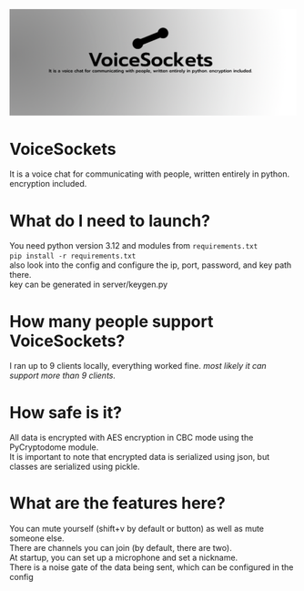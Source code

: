 ![logo](https://github.com/progame1201/VoiceSockets/blob/master/imgs/vcm.png)
# VoiceSockets
It is a voice chat for communicating with people, written entirely in python. encryption included.
# What do I need to launch?
You need python version 3.12 and modules from `requirements.txt`<br>
``pip install -r requirements.txt``<br>
also look into the config and configure the ip, port, password, and key path there.<br>
key can be generated in server/keygen.py<br>
# How many people support VoiceSockets?
I ran up to 9 clients locally, everything worked fine. *most likely it can support more than 9 clients.*
# How safe is it?
All data is encrypted with AES encryption in CBC mode using the PyCryptodome module. <br>
It is important to note that encrypted data is serialized using json, but classes are serialized using pickle.
# What are the features here?
You can mute yourself (shift+v by default or button) as well as mute someone else.<br>
There are channels you can join (by default, there are two).<br>
At startup, you can set up a microphone and set a nickname.<br>
There is a noise gate of the data being sent, which can be configured in the config<br>
